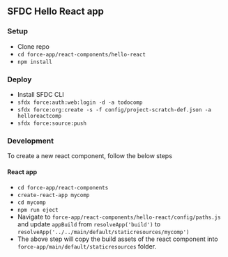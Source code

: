 ## SFDC Hello React app

### Setup
* Clone repo
* `cd force-app/react-components/hello-react`
* `npm install`

### Deploy
* Install SFDC CLI
* `sfdx force:auth:web:login -d -a todocomp`
* `sfdx force:org:create -s -f config/project-scratch-def.json -a helloreactcomp`
* `sfdx force:source:push`

### Development
To create a new react component, follow the below steps

#### React app

* `cd force-app/react-components`
* `create-react-app mycomp`
* `cd mycomp`
* `npm run eject`
* Navigate to `force-app/react-components/hello-react/config/paths.js` and update `appBuild` from `resolveApp('build')` to `resolveApp('../../main/default/staticresources/mycomp')`
* The above step will copy the build assets of the react component into `force-app/main/default/staticresources` folder.

